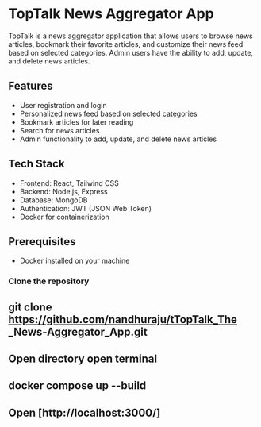 # TopTalk News Aggregator App

TopTalk is a news aggregator application that allows users to browse news articles, bookmark their favorite articles, and customize their news feed based on selected categories. Admin users have the ability to add, update, and delete news articles.

## Features

- User registration and login
- Personalized news feed based on selected categories
- Bookmark articles for later reading
- Search for news articles
- Admin functionality to add, update, and delete news articles

## Tech Stack

- Frontend: React, Tailwind CSS
- Backend: Node.js, Express
- Database: MongoDB
- Authentication: JWT (JSON Web Token)
- Docker for containerization

## Prerequisites

- Docker installed on your machine



### Clone the repository


## git clone https://github.com/nandhuraju/tTopTalk_The _News-Aggregator_App.git

## Open directory open terminal

## docker compose up --build
## Open [http://localhost:3000/]
